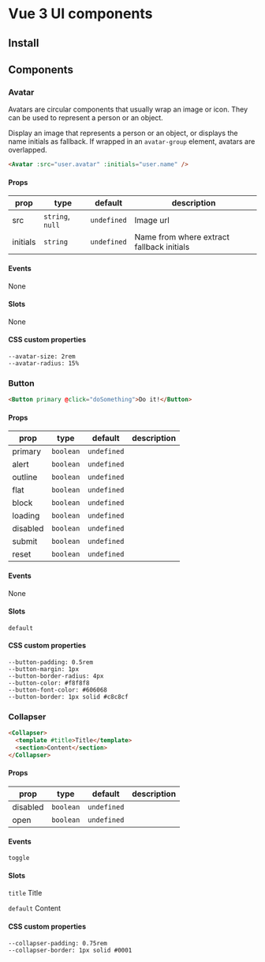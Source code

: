 # Vue 3 UI components

## Install

## Components

### Avatar

Avatars are circular components that usually wrap an image or icon. They can be used to represent a person or an object.

Display an image that represents a person or an object, or displays the name initials as fallback. If wrapped in an `avatar-group` element, avatars are overlapped.

```html
<Avatar :src="user.avatar" :initials="user.name" />
```

#### Props

| prop | type | default | description |
|---|---|---|---|
| src | `string`, `null` | `undefined` | Image url |
| initials | `string` | `undefined` | Name from  where extract fallback initials |

#### Events

None

#### Slots

None

#### CSS custom properties

`--avatar-size: 2rem`  
`--avatar-radius: 15%`

### Button

```html
<Button primary @click="doSomething">Do it!</Button>
```

#### Props

| prop | type | default | description |
|---|---|---|---|
| primary | `boolean` | `undefined` |  |
| alert | `boolean` | `undefined` | |
| outline | `boolean` | `undefined` | |
| flat | `boolean`  | `undefined` | |
| block | `boolean` | `undefined` | |
| loading | `boolean` | `undefined` | |
| disabled | `boolean` | `undefined` | |
| submit | `boolean` | `undefined` | |
| reset | `boolean` | `undefined` | |

#### Events

None

#### Slots

`default`

#### CSS custom properties

`--button-padding: 0.5rem`  
`--button-margin: 1px`  
`--button-border-radius: 4px`  
`--button-color: #f8f8f8`  
`--button-font-color: #606068`  
`--button-border: 1px solid #c8c8cf`

### Collapser

```html
<Collapser>
  <template #title>Title</template>
  <section>Content</section>
</Collapser>
```

#### Props

| prop | type | default | description |
|---|---|---|---|
| disabled | `boolean` | `undefined` |  |
| open | `boolean` | `undefined` | |

#### Events

`toggle`

#### Slots

`title` Title

`default` Content

#### CSS custom properties

`--collapser-padding: 0.75rem`  
`--collapser-border: 1px solid #0001`
